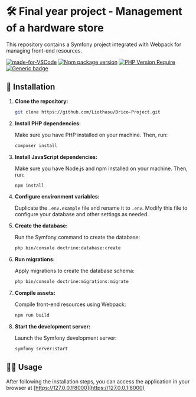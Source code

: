 # :hammer_and_wrench: Final year project - Management of a hardware store

 This repository contains a Symfony project integrated with Webpack for managing front-end resources.

[![made-for-VSCode](https://img.shields.io/badge/Made%20for-VSCode-1f425f.svg)](https://code.visualstudio.com/) [![Npm package version](https://badgen.net/npm/v/express)](https://npmjs.com/package/express) [![PHP Version Require](http://poser.pugx.org/phpunit/phpunit/require/php)](https://packagist.org/packages/phpunit/phpunit)
[![Generic badge](https://img.shields.io/badge/Finish-no-red.svg)](https://shields.io/)



## :wrench: Installation

1. **Clone the repository:**

    ```bash
    git clone https://github.com/Liothasu/Brico-Project.git
    ```

2. **Install PHP dependencies:**

    Make sure you have PHP installed on your machine. Then, run:

    ```bash
    composer install
    ```

3. **Install JavaScript dependencies:**

    Make sure you have Node.js and npm installed on your machine. Then, run:

    ```bash
    npm install
    ```

4. **Configure environment variables:**

    Duplicate the `.env.example` file and rename it to `.env`. Modify this file to configure your database and other settings as needed.

5. **Create the database:**

    Run the Symfony command to create the database:

    ```bash
    php bin/console doctrine:database:create
    ```

6. **Run migrations:**

    Apply migrations to create the database schema:

    ```bash
    php bin/console doctrine:migrations:migrate
    ```

7. **Compile assets:**

    Compile front-end resources using Webpack:

    ```bash
    npm run build
    ```

8. **Start the development server:**

    Launch the Symfony development server:

    ```bash
    symfony server:start
    ```

## :woman_technologist: Usage

After following the installation steps, you can access the application in your browser at [https://127.0.0.1:8000](https://127.0.0.1:8000)
